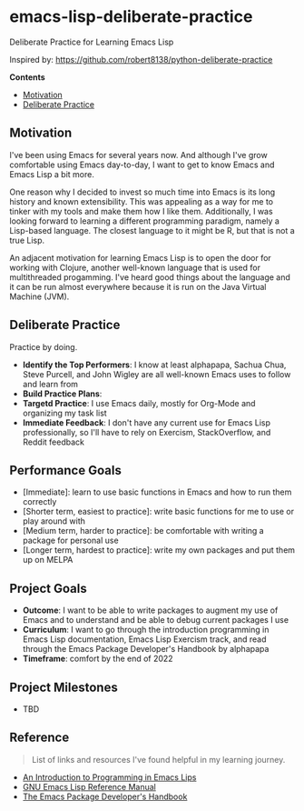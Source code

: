 # emacs-lisp-deliberate-practice

Deliberate Practice for Learning Emacs Lisp

Inspired by: https://github.com/robert8138/python-deliberate-practice

**Contents**

- [Motivation](#motivation)
- [Deliberate Practice](#deliberate-practice)

## Motivation

I've been using Emacs for several years now. And although I've grow comfortable
using Emacs day-to-day, I want to get to know Emacs and Emacs Lisp a bit more.

One reason why I decided to invest so much time into Emacs is its long history
and known extensibility. This was appealing as a way for me to tinker with my
tools and make them how I like them. Additionally, I was looking forward to
learning a different programming paradigm, namely a Lisp-based language. The
closest language to it might be R, but that is not a true Lisp.

An adjacent motivation for learning Emacs Lisp is to open the door for working
with Clojure, another well-known language that is used for multithreaded
progamming. I've heard good things about the language and it can be run almost
everywhere because it is run on the Java Virtual Machine (JVM).

## Deliberate Practice

Practice by doing.

- **Identify the Top Performers**: I know at least alphapapa, Sachua Chua,
  Steve Purcell, and John Wigley are all well-known Emacs uses to follow and
  learn from
- **Build Practice Plans**:
- **Targetd Practice**: I use Emacs daily, mostly for Org-Mode and organizing
  my task list
- **Immediate Feedback**: I don't have any current use for Emacs Lisp
  professionally, so I'll have to rely on Exercism, StackOverflow, and Reddit
  feedback

## Performance Goals

- [Immediate]: learn to use basic functions in Emacs and how to run them correctly
- [Shorter term, easiest to practice]: write basic functions for me to use or
  play around with
- [Medium term, harder to practice]: be comfortable with writing a package for
  personal use
- [Longer term, hardest to practice]: write my own packages and put them up on MELPA

## Project Goals

- **Outcome**: I want to be able to write packages to augment my use of Emacs
  and to understand and be able to debug current packages I use
- **Curriculum**: I want to go through the introduction programming in Emacs
  Lisp documentation, Emacs Lisp Exercism track, and read through the Emacs
  Package Developer's Handbook by alphapapa
- **Timeframe**: comfort by the end of 2022

## Project Milestones

- TBD

## Reference

> List of links and resources I've found helpful in my learning journey.

- [An Introduction to Programming in Emacs
  Lips](https://www.gnu.org/software/emacs/manual/eintr.html)
- [GNU Emacs Lisp Reference
  Manual](https://www.gnu.org/software/emacs/manual/elisp.html)
- [The Emacs Package Developer's
  Handbook](https://github.com/alphapapa/emacs-package-dev-handbook)
